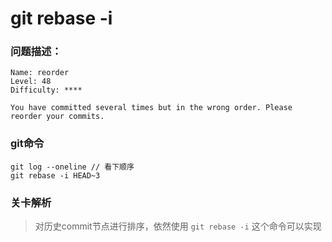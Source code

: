 # git rebase -i

### 问题描述：

```text
Name: reorder
Level: 48
Difficulty: ****

You have committed several times but in the wrong order. Please reorder your commits.
```

### git命令

```shell
git log --oneline // 看下顺序
git rebase -i HEAD~3
```

### 关卡解析

> 对历史commit节点进行排序，依然使用 `git rebase -i` 这个命令可以实现